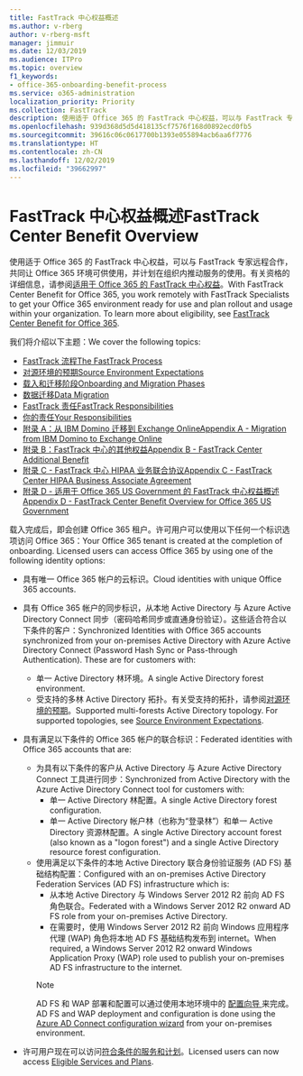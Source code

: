 ```yaml
---
title: FastTrack 中心权益概述
ms.author: v-rberg
author: v-rberg-msft
manager: jimmuir
ms.date: 12/03/2019
ms.audience: ITPro
ms.topic: overview
f1_keywords:
- office-365-onboarding-benefit-process
ms.service: o365-administration
localization_priority: Priority
ms.collection: FastTrack
description: 使用适于 Office 365 的 FastTrack 中心权益，可以与 FastTrack 专家远程合作，共同让 Office 365 环境可供使用，并计划在组织内推动服务的使用。有关资格的详细信息，请参阅适用于 Office 365 的 FastTrack 中心权益。
ms.openlocfilehash: 939d368d5d5d418135cf7576f168d0892ecd0fb5
ms.sourcegitcommit: 39616c06c0617700b1393e055894acb6aa6f7776
ms.translationtype: HT
ms.contentlocale: zh-CN
ms.lasthandoff: 12/02/2019
ms.locfileid: "39662997"
---
```

# <a name="fasttrack-center-benefit-overview"></a><span data-ttu-id="0f4b4-104">FastTrack 中心权益概述</span><span class="sxs-lookup"><span data-stu-id="0f4b4-104">FastTrack Center Benefit Overview</span></span>

<span data-ttu-id="0f4b4-p102">使用适于 Office 365 的 FastTrack 中心权益，可以与 FastTrack 专家远程合作，共同让 Office 365 环境可供使用，并计划在组织内推动服务的使用。有关资格的详细信息，请参阅[适用于 Office 365 的 FastTrack 中心权益](O365-fasttrack-benefit-for-office-365.md)。</span><span class="sxs-lookup"><span data-stu-id="0f4b4-p102">With FastTrack Center Benefit for Office 365, you work remotely with FastTrack Specialists to get your Office 365 environment ready for use and plan rollout and usage within your organization. To learn more about eligibility, see [FastTrack Center Benefit for Office 365](O365-fasttrack-benefit-for-office-365.md).</span></span>
  
<span data-ttu-id="0f4b4-107">我们将介绍以下主题：</span><span class="sxs-lookup"><span data-stu-id="0f4b4-107">We cover the following topics:</span></span>
- [<span data-ttu-id="0f4b4-108">FastTrack 流程</span><span class="sxs-lookup"><span data-stu-id="0f4b4-108">The FastTrack Process</span></span>](O365-fasttrack-process.md) 
- [<span data-ttu-id="0f4b4-109">对源环境的预期</span><span class="sxs-lookup"><span data-stu-id="0f4b4-109">Source Environment Expectations</span></span>](O365-source-environment-expectations.md)
- [<span data-ttu-id="0f4b4-110">载入和迁移阶段</span><span class="sxs-lookup"><span data-stu-id="0f4b4-110">Onboarding and Migration Phases</span></span>](O365-onboarding-and-migration.md)
- [<span data-ttu-id="0f4b4-111">数据迁移</span><span class="sxs-lookup"><span data-stu-id="0f4b4-111">Data Migration</span></span>](O365-data-migration.md)
- [<span data-ttu-id="0f4b4-112">FastTrack 责任</span><span class="sxs-lookup"><span data-stu-id="0f4b4-112">FastTrack Responsibilities</span></span>](O365-fasttrack-responsibilities.md)
- [<span data-ttu-id="0f4b4-113">你的责任</span><span class="sxs-lookup"><span data-stu-id="0f4b4-113">Your Responsibilities</span></span>](O365-your-responsibilities.md) 
- [<span data-ttu-id="0f4b4-114">附录 A：从 IBM Domino 迁移到 Exchange Online</span><span class="sxs-lookup"><span data-stu-id="0f4b4-114">Appendix A - Migration from IBM Domino to Exchange Online</span></span>](O365-from-ibm-domino-to-exchange-online.md)
- [<span data-ttu-id="0f4b4-115">附录 B：FastTrack 中心的其他权益</span><span class="sxs-lookup"><span data-stu-id="0f4b4-115">Appendix B - FastTrack Center Additional Benefit</span></span>](O365-fasttrack-additional-benefits.md)
- [<span data-ttu-id="0f4b4-116">附录 C - FastTrack 中心 HIPAA 业务联合协议</span><span class="sxs-lookup"><span data-stu-id="0f4b4-116">Appendix C - FastTrack Center HIPAA Business Associate Agreement</span></span>](O365-hipaa-business-associate-agreement.md)
- [<span data-ttu-id="0f4b4-117">附录 D - 适用于 Office 365 US Government 的 FastTrack 中心权益概述</span><span class="sxs-lookup"><span data-stu-id="0f4b4-117">Appendix D - FastTrack Center Benefit Overview for Office 365 US Government</span></span>](US-Gov-appendix-overview.md)
    
<span data-ttu-id="0f4b4-p103">载入完成后，即会创建 Office 365 租户。许可用户可以使用以下任何一个标识选项访问 Office 365：</span><span class="sxs-lookup"><span data-stu-id="0f4b4-p103">Your Office 365 tenant is created at the completion of onboarding. Licensed users can access Office 365 by using one of the following identity options:</span></span>
- <span data-ttu-id="0f4b4-120">具有唯一 Office 365 帐户的云标识。</span><span class="sxs-lookup"><span data-stu-id="0f4b4-120">Cloud identities with unique Office 365 accounts.</span></span>
- <span data-ttu-id="0f4b4-p104">具有 Office 365 帐户的同步标识，从本地 Active Directory 与 Azure Active Directory Connect 同步（密码哈希同步或直通身份验证）。这些适合符合以下条件的客户：</span><span class="sxs-lookup"><span data-stu-id="0f4b4-p104">Synchronized Identities with Office 365 accounts synchronized from your on-premises Active Directory with Azure Active Directory Connect (Password Hash Sync or Pass-through Authentication). These are for customers with:</span></span>
  - <span data-ttu-id="0f4b4-123">单一 Active Directory 林环境。</span><span class="sxs-lookup"><span data-stu-id="0f4b4-123">A single Active Directory forest environment.</span></span>
  - <span data-ttu-id="0f4b4-p105">受支持的多林 Active Directory 拓扑。有关受支持的拓扑，请参阅[对源环境的预期](O365-source-environment-expectations.md)。</span><span class="sxs-lookup"><span data-stu-id="0f4b4-p105">Supported multi-forests Active Directory topology. For supported topologies, see [Source Environment Expectations](O365-source-environment-expectations.md).</span></span>
- <span data-ttu-id="0f4b4-126">具有满足以下条件的 Office 365 帐户的联合标识：</span><span class="sxs-lookup"><span data-stu-id="0f4b4-126">Federated identities with Office 365 accounts that are:</span></span>
  - <span data-ttu-id="0f4b4-127">为具有以下条件的客户从 Active Directory 与 Azure Active Directory Connect 工具进行同步：</span><span class="sxs-lookup"><span data-stu-id="0f4b4-127">Synchronized from Active Directory with the Azure Active Directory Connect tool for customers with:</span></span>
      - <span data-ttu-id="0f4b4-128">单一 Active Directory 林配置。</span><span class="sxs-lookup"><span data-stu-id="0f4b4-128">A single Active Directory forest configuration.</span></span>
      - <span data-ttu-id="0f4b4-129">单一 Active Directory 帐户林（也称为“登录林”）和单一 Active Directory 资源林配置。</span><span class="sxs-lookup"><span data-stu-id="0f4b4-129">A single Active Directory account forest (also known as a "logon forest") and a single Active Directory resource forest configuration.</span></span>
  - <span data-ttu-id="0f4b4-130">使用满足以下条件的本地 Active Directory 联合身份验证服务 (AD FS) 基础结构配置：</span><span class="sxs-lookup"><span data-stu-id="0f4b4-130">Configured with an on-premises Active Directory Federation Services (AD FS) infrastructure which is:</span></span>
      - <span data-ttu-id="0f4b4-131">从本地 Active Directory 与 Windows Server 2012 R2 前向 AD FS 角色联合。</span><span class="sxs-lookup"><span data-stu-id="0f4b4-131">Federated with a Windows Server 2012 R2 onward AD FS role from your on-premises Active Directory.</span></span>
      - <span data-ttu-id="0f4b4-132">在需要时，使用 Windows Server 2012 R2 前向 Windows 应用程序代理 (WAP) 角色将本地 AD FS 基础结构发布到 internet。</span><span class="sxs-lookup"><span data-stu-id="0f4b4-132">When required, a Windows Server 2012 R2 onward Windows Application Proxy (WAP) role used to publish your on-premises AD FS infrastructure to the internet.</span></span>
    > [!NOTE]
    > <span data-ttu-id="0f4b4-133">AD FS 和 WAP 部署和配置可以通过使用本地环境中的 [ 配置向导 ](https://go.microsoft.com/fwlink/?linkid=844794)来完成。</span><span class="sxs-lookup"><span data-stu-id="0f4b4-133">AD FS and WAP deployment and configuration is done using the [Azure AD Connect configuration wizard](https://go.microsoft.com/fwlink/?linkid=844794) from your on-premises environment.</span></span> 
  
- <span data-ttu-id="0f4b4-134">许可用户现在可以访问[符合条件的服务和计划](M365-eligible-services-and-plans.md)。</span><span class="sxs-lookup"><span data-stu-id="0f4b4-134">Licensed users can now access [Eligible Services and Plans](M365-eligible-services-and-plans.md).</span></span>
    

 
